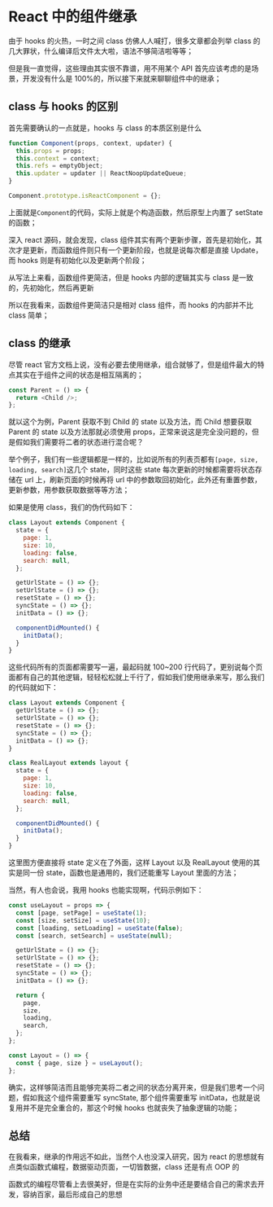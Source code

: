 # React 中的组件继承

由于 hooks 的火热，一时之间 class 仿佛人人喊打，很多文章都会列举 class 的几大罪状，什么编译后文件太大啦，语法不够简洁啦等等；

但是我一直觉得，这些理由其实很不靠谱，用不用某个 API 首先应该考虑的是场景，开发没有什么是 100%的，所以接下来就来聊聊组件中的继承；

## class 与 hooks 的区别

首先需要确认的一点就是，hooks 与 class 的本质区别是什么

```js
function Component(props, context, updater) {
  this.props = props;
  this.context = context;
  this.refs = emptyObject;
  this.updater = updater || ReactNoopUpdateQueue;
}

Component.prototype.isReactComponent = {};
```

上面就是`Component`的代码，实际上就是个构造函数，然后原型上内置了 setState 的函数；

深入 react 源码，就会发现，class 组件其实有两个更新步骤，首先是初始化，其次才是更新，而函数组件则只有一个更新阶段，也就是说每次都是直接 Update，而 hooks 则是有初始化以及更新两个阶段；

从写法上来看，函数组件更简洁，但是 hooks 内部的逻辑其实与 class 是一致的，先初始化，然后再更新

所以在我看来，函数组件更简洁只是相对 class 组件，而 hooks 的内部并不比 class 简单；

## class 的继承

尽管 react 官方文档上说，没有必要去使用继承，组合就够了，但是组件最大的特点其实在于组件之间的状态是相互隔离的；

```js
const Parent = () => {
  return <Child />;
};
```

就以这个为例，Parent 获取不到 Child 的 state 以及方法，而 Child 想要获取 Parent 的 state 以及方法那就必须使用 props，正常来说这是完全没问题的，但是假如我们需要将二者的状态进行混合呢？

举个例子，我们有一些逻辑都是一样的，比如说所有的列表页都有`[page, size, loading, search]`这几个 state，同时这些 state 每次更新的时候都需要将状态存储在 url 上，刷新页面的时候再将 url 中的参数取回初始化，此外还有重置参数，更新参数，用参数获取数据等等方法；

如果是使用 class，我们的伪代码如下：

```js
class Layout extends Component {
  state = {
    page: 1,
    size: 10,
    loading: false,
    search: null,
  };

  getUrlState = () => {};
  setUrlState = () => {};
  resetState = () => {};
  syncState = () => {};
  initData = () => {};

  componentDidMounted() {
    initData();
  }
}
```

这些代码所有的页面都需要写一遍，最起码就 100~200 行代码了，更别说每个页面都有自己的其他逻辑，轻轻松松就上千行了，假如我们使用继承来写，那么我们的代码就如下：

```js
class Layout extends Component {
  getUrlState = () => {};
  setUrlState = () => {};
  resetState = () => {};
  syncState = () => {};
  initData = () => {};
}

class RealLayout extends layout {
  state = {
    page: 1,
    size: 10,
    loading: false,
    search: null,
  };

  componentDidMounted() {
    initData();
  }
}
```

这里图方便直接将 state 定义在了外面，这样 Layout 以及 RealLayout 使用的其实是同一份 state，函数也是通用的，我们还能重写 Layout 里面的方法；

当然，有人也会说，我用 hooks 也能实现啊，代码示例如下：

```js
const useLayout = props => {
  const [page, setPage] = useState(1);
  const [size, setSize] = useState(10);
  const [loading, setLoading] = useState(false);
  const [search, setSearch] = useState(null);

  getUrlState = () => {};
  setUrlState = () => {};
  resetState = () => {};
  syncState = () => {};
  initData = () => {};

  return {
    page,
    size,
    loading,
    search,
  };
};

const Layout = () => {
  const { page, size } = useLayout();
};
```

确实，这样够简洁而且能够完美将二者之间的状态分离开来，但是我们思考一个问题，假如我这个组件需要重写 syncState, 那个组件需要重写 initData，也就是说复用并不是完全重合的，那这个时候 hooks 也就丧失了抽象逻辑的功能；

## 总结

在我看来，继承的作用远不如此，当然个人也没深入研究，因为 react 的思想就有点类似函数式编程，数据驱动页面，一切皆数据，class 还是有点 OOP 的

函数式的编程尽管看上去很美好，但是在实际的业务中还是要结合自己的需求去开发，容纳百家，最后形成自己的思想
